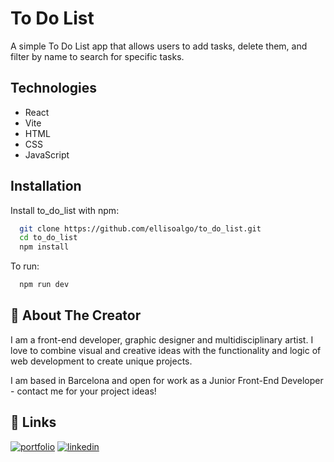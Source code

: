 
# To Do List

A simple To Do List app that allows users to add tasks, delete them, and filter by name to search for specific tasks.

## Technologies

- React
- Vite
- HTML
- CSS
- JavaScript

## Installation

Install to_do_list with npm:

```bash
  git clone https://github.com/ellisoalgo/to_do_list.git
  cd to_do_list
  npm install
```

To run:

```bash
  npm run dev
```
    
## 🚀 About The Creator
I am a front-end developer, graphic designer and multidisciplinary artist. I love to combine visual and creative ideas with the functionality and logic of web development to create unique projects.

I am based in Barcelona and open for work as a Junior Front-End Developer - contact me for your project ideas!
## 🔗 Links
[![portfolio](https://img.shields.io/badge/my_portfolio-000?style=for-the-badge&logo=ko-fi&logoColor=white)](https://elliswhitney.com/)
[![linkedin](https://img.shields.io/badge/linkedin-0A66C2?style=for-the-badge&logo=linkedin&logoColor=white)](https://www.linkedin.com/in/elliswhitney/)

